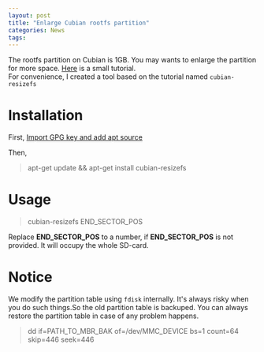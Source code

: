 ```yaml
---
layout: post
title: "Enlarge Cubian rootfs partition"
categories: News
tags:
---
```

The rootfs partition on Cubian is 1GB. You may wants to enlarge the partition 
for more space. [Here](http://askubuntu.com/questions/24027/how-to-resize-a-ext4-root-partition-at-runtime) 
is a small tutorial.  
For convenience, I created a tool based on the tutorial named `cubian-resizefs`

# Installation

First, [Import GPG key and add apt source](http://cubian.org/2013/08/09/cubian-update-is-available)

Then,  
> apt-get update && apt-get install cubian-resizefs

# Usage

> cubian-resizefs END_SECTOR_POS

Replace **END_SECTOR_POS** to a number, if **END_SECTOR_POS** is not provided. 
It will occupy the whole SD-card.

# Notice

We modify the partition table using `fdisk` internally. It's always risky when you
do such things.So the old partition table is backuped. You can always restore the
partition table in case of any problem happens.

> dd if=PATH_TO_MBR_BAK of=/dev/MMC_DEVICE bs=1 count=64 skip=446 seek=446
